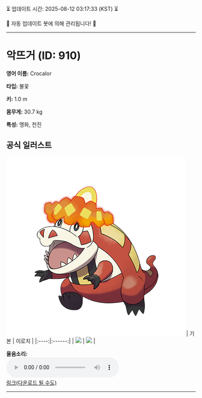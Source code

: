 
⏳ 업데이트 시간: 2025-08-12 03:17:33 (KST) ⏳

🤖 자동 업데이트 봇에 의해 관리됩니다! 🤖

---

# 악뜨거 (ID: 910)
**영어 이름:** Crocalor

**타입:** 불꽃

**키:** 1.0 m

**몸무게:** 30.7 kg

**특성:** 맹화, 천진

## 공식 일러스트
![](https://raw.githubusercontent.com/PokeAPI/sprites/master/sprites/pokemon/other/official-artwork/910.png)
| 기본 | 이로치 |
|:----:|:------:|
| <img src="http://play.pokemonshowdown.com/sprites/ani/crocalor.gif" width="200"> | <img src="http://play.pokemonshowdown.com/sprites/ani-shiny/crocalor.gif" width="200"> |

**울음소리:**<br><audio controls src="https://raw.githubusercontent.com/PokeAPI/cries/main/cries/pokemon/latest/910.ogg"></audio><br> [링크(다운로드 될 수도)](https://raw.githubusercontent.com/PokeAPI/cries/main/cries/pokemon/latest/910.ogg)


---
